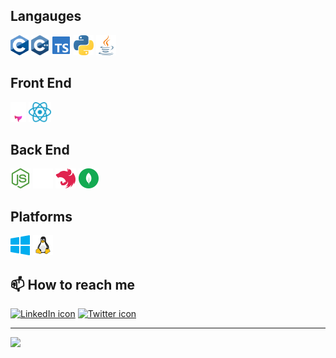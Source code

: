 ## Langauges
<img alt="C lang icon" src="https://github.com/saidkharboutli/saidkharboutli/blob/main/assets/c.svg" height="32px" />  <img alt="C++ lang icon" src="https://github.com/saidkharboutli/saidkharboutli/blob/main/assets/cpp.svg" height="32px" />  <img alt="TypeScript icon" src="https://github.com/saidkharboutli/saidkharboutli/blob/main/assets/typescript.svg" height="32px" />  <img alt="Python icon" src="https://github.com/saidkharboutli/saidkharboutli/blob/main/assets/python.svg" height="32px" />  <img alt="Java icon" src="https://github.com/saidkharboutli/saidkharboutli/blob/main/assets/java.svg" height="32px" />

## Front End
<img alt="Astro icon" src="https://github.com/saidkharboutli/saidkharboutli/blob/aef91655e71c6dd119d878e5c642ecffcb84968d/assets/astro.svg" height="32px" />  <img alt="React icon" src="https://github.com/saidkharboutli/saidkharboutli/blob/aef91655e71c6dd119d878e5c642ecffcb84968d/assets/react.svg" height="32px" />

## Back End
<img alt="NodeJS icon" src="https://github.com/saidkharboutli/saidkharboutli/blob/main/assets/nodejs.svg" height="32px" />  <img alt="ExpressJS icon" src="https://github.com/saidkharboutli/saidkharboutli/blob/main/assets/expressjs.svg" height="32px" />  <img alt="NestJS icon" src="https://github.com/saidkharboutli/saidkharboutli/blob/main/assets/nestjs.svg" height="32px" />  <img alt="MongoDB icon" src="https://github.com/saidkharboutli/saidkharboutli/blob/main/assets/mongodb.svg" height="32px" />

## Platforms
<img alt="Windows icon" src="https://github.com/saidkharboutli/saidkharboutli/blob/main/assets/windows.svg" height="32px" />  <img alt="Linux icon" src="https://github.com/saidkharboutli/saidkharboutli/blob/main/assets/linux.svg" height="32px" />


## 📫 How to reach me

<a href="https://www.linkedin.com/in/sa-id-kharboutli-428785119/"><img alt="LinkedIn icon" src="https://github.com/saidkharboutli/saidkharboutli/blob/aef91655e71c6dd119d878e5c642ecffcb84968d/assets/linkedin-pixelated.avif" height="32px" /></a>  <a href="https://twitter.com/saidkio"><img alt="Twitter icon" src="https://github.com/saidkharboutli/saidkharboutli/blob/aef91655e71c6dd119d878e5c642ecffcb84968d/assets/twitter-pixelated.avif" height="32px" /></a>

<hr />

![](https://komarev.com/ghpvc/?username=saidkharboutli&style=flat&color=bb86fc)